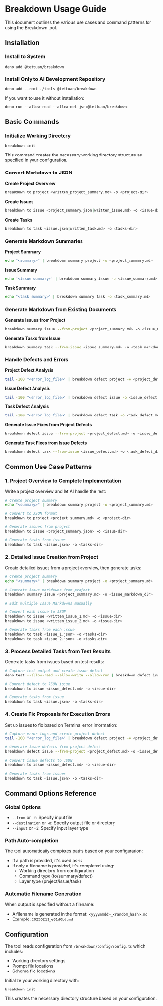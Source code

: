 # Breakdown Usage Guide

This document outlines the various use cases and command patterns for using the Breakdown tool.

## Installation

### Install to System

```
deno add @tettuan/breakdown
```

### Install Only to AI Development Repository

```
deno add --root ./tools @tettuan/breakdown
```

If you want to use it without installation:

```
deno run --allow-read --allow-net jsr:@tettuan/breakdown
```

## Basic Commands

### Initialize Working Directory

```bash
breakdown init
```
This command creates the necessary working directory structure as specified in your configuration.

### Convert Markdown to JSON

**Create Project Overview**
```bash
breakdown to project <written_project_summary.md> -o <project-dir>
```

**Create Issues**
```bash
breakdown to issue <project_summary.json|written_issue.md> -o <issue-dir>
```

**Create Tasks**
```bash
breakdown to task <issue.json|written_task.md> -o <tasks-dir>
```

### Generate Markdown Summaries

**Project Summary**
```bash
echo "<summary>" | breakdown summary project -o <project_summary.md>
```

**Issue Summary**
```bash
echo "<issue summary>" | breakdown summary issue -o <issue_summary.md>
```

**Task Summary**
```bash
echo "<task summary>" | breakdown summary task -o <task_summary.md>
```

### Generate Markdown from Existing Documents

**Generate Issues from Project**
```bash
breakdown summary issue --from-project <project_summary.md> -o <issue_markdown_dir>
```

**Generate Tasks from Issue**
```bash
breakdown summary task --from-issue <issue_summary.md> -o <task_markdown_dir>
```

### Handle Defects and Errors

**Project Defect Analysis**
```bash
tail -100 "<error_log_file>" | breakdown defect project -o <project_defect.md>
```

**Issue Defect Analysis**
```bash
tail -100 "<error_log_file>" | breakdown defect issue -o <issue_defect.md>
```

**Task Defect Analysis**
```bash
tail -100 "<error_log_file>" | breakdown defect task -o <task_defect.md>
```

**Generate Issue Fixes from Project Defects**
```bash
breakdown defect issue --from-project <project_defect.md> -o <issue_defect_dir>
```

**Generate Task Fixes from Issue Defects**
```bash
breakdown defect task --from-issue <issue_defect.md> -o <task_defect_dir>
```

## Common Use Case Patterns

### 1. Project Overview to Complete Implementation

Write a project overview and let AI handle the rest:

```bash
# Create project summary
echo "<summary>" | breakdown summary project -o <project_summary.md>

# Convert to JSON format
breakdown to project <project_summary.md> -o <project-dir>

# Generate issues from project
breakdown to issue <project_summary.json> -o <issue-dir>

# Generate tasks from issues
breakdown to task <issue.json> -o <tasks-dir>
```

### 2. Detailed Issue Creation from Project

Create detailed issues from a project overview, then generate tasks:

```bash
# Create project summary
echo "<summary>" | breakdown summary project -o <project_summary.md>

# Generate issue markdowns from project
breakdown summary issue <project_summary.md> -o <issue_markdown_dir>

# Edit multiple Issue Markdowns manually

# Convert each issue to JSON
breakdown to issue <written_issue_1.md> -o <issue-dir>
breakdown to issue <written_issue_2.md> -o <issue-dir>

# Generate tasks from each issue
breakdown to task <issue_1.json> -o <tasks-dir>
breakdown to task <issue_2.json> -o <tasks-dir>
```

### 3. Process Detailed Tasks from Test Results

Generate tasks from issues based on test results:

```bash
# Capture test output and create issue defect
deno test --allow-read --allow-write --allow-run | breakdown defect issue -o <issue_defect.md>

# Convert defect to JSON issue
breakdown to issue <issue_defect.md> -o <issue-dir>

# Generate tasks from issue
breakdown to task <issue.json> -o <tasks-dir>
```

### 4. Create Fix Proposals for Execution Errors

Set up issues to fix based on Terminal error information:

```bash
# Capture error logs and create project defect
tail -100 "<error_log_file>" | breakdown defect project -o <project_defect.md>

# Generate issue defects from project defect
breakdown defect issue --from-project <project_defect.md> -o <issue_defect_dir>

# Convert issue defects to JSON
breakdown to issue <issue_defect.md> -o <issue-dir>

# Generate tasks from issues
breakdown to task <issue.json> -o <tasks-dir>
```

## Command Options Reference

### Global Options

- `--from` or `-f`: Specify input file
- `--destination` or `-o`: Specify output file or directory
- `--input` or `-i`: Specify input layer type

### Path Auto-completion

The tool automatically completes paths based on your configuration:

- If a path is provided, it's used as-is
- If only a filename is provided, it's completed using:
  - Working directory from configuration
  - Command type (to/summary/defect)
  - Layer type (project/issue/task)

### Automatic Filename Generation

When output is specified without a filename:
- A filename is generated in the format: `<yyyymmdd>_<random_hash>.md`
- Example: `20250211_e81d0bd.md`

## Configuration

The tool reads configuration from `/breakdown/config/config.ts` which includes:
- Working directory settings
- Prompt file locations
- Schema file locations

Initialize your working directory with:

```bash
breakdown init
```

This creates the necessary directory structure based on your configuration. 